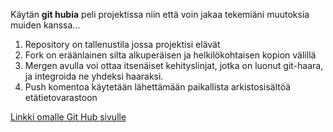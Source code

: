 Käytän **git hubia** peli projektissa niin että voin jakaa tekemiäni muutoksia muiden kanssa...



1. Repository on tallenustila jossa projektisi elävät
2. Fork on eräänlainen silta alkuperäisen ja helkilökohtaisen kopion välillä
3. Mergen avulla voi ottaa itsenäiset kehityslinjat, jotka on luonut git-haara, ja integroida ne yhdeksi haaraksi.
4. Push komentoa käytetään lähettämään paikallista arkistosisältöä etätietovarastoon


[Linkki omalle Git Hub sivulle](https://github.com/)

